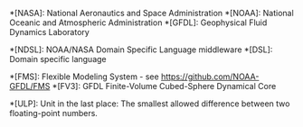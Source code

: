 <!-- institutions / groups / teams -->

*[NASA]: National Aeronautics and Space Administration
*[NOAA]: National Oceanic and Atmospheric Administration
*[GFDL]: Geophysical Fluid Dynamics Laboratory

<!-- technology -->

*[NDSL]: NOAA/NASA Domain Specific Language middleware
*[DSL]: Domain specific language

<!-- Modeling -->
*[FMS]: Flexible Modeling System - see https://github.com/NOAA-GFDL/FMS
*[FV3]: GFDL Finite­-Volume Cubed-Sphere Dynamical Core

<!-- other -->
*[ULP]: Unit in the last place: The smallest allowed difference between two floating-point numbers.